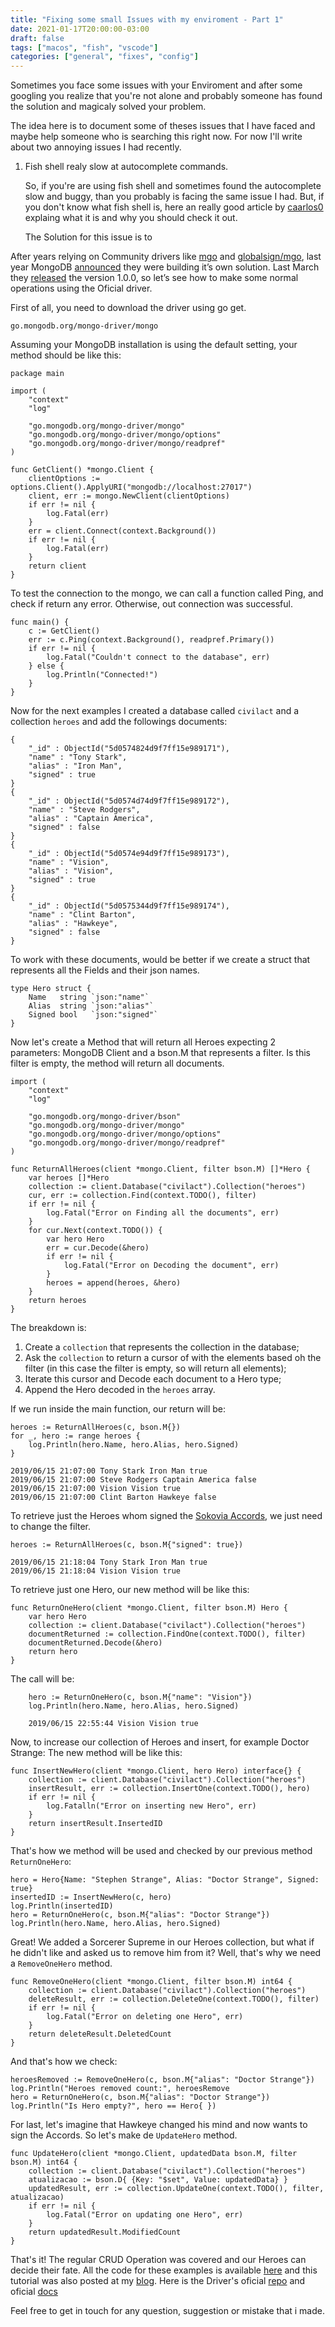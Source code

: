 ```yaml
---
title: "Fixing some small Issues with my enviroment - Part 1"
date: 2021-01-17T20:00:00-03:00
draft: false
tags: ["macos", "fish", "vscode"]
categories: ["general", "fixes", "config"]
---
```


Sometimes you face some issues with your Enviroment and after some googling you
realize that you're not alone and probably someone has found the solution and
magicaly solved your problem.

The idea here is to document some of theses issues that I have faced and maybe
help someone who is searching this right now. For now I'll write about two
annoying issues I had recently.

1) Fish shell realy slow at autocomplete commands.

    So, if you're are using fish shell and sometimes found the autocomplete slow
    and buggy, than you probably is facing the same issue I had. But, if you
    don't know what fish shell is, here an really good article by [caarlos0](https://carlosbecker.com/posts/fish/) explaing what it is and why you should check it out.

    The Solution for this issue is to

After years relying on Community drivers like [mgo](https://github.com/go-mgo/mgo) and [globalsign/mgo](https://github.com/globalsign/mgo), last year MongoDB [announced](https://engineering.mongodb.com/post/considering-the-community-effects-of-introducing-an-official-golang-mongodb-driver) they were building it’s own solution. Last March they [released](https://www.mongodb.com/blog/post/official-mongodb-go-driver-now-ga-and-ready-for-production) the version 1.0.0, so let’s see how to make some normal operations using the Oficial driver.

First of all, you need to download the driver using go get.

    go.mongodb.org/mongo-driver/mongo

Assuming your MongoDB installation is using the default setting, your method should be like this:

    package main

    import (
        "context"
        "log"

        "go.mongodb.org/mongo-driver/mongo"
        "go.mongodb.org/mongo-driver/mongo/options"
        "go.mongodb.org/mongo-driver/mongo/readpref"
    )

    func GetClient() *mongo.Client {
        clientOptions := options.Client().ApplyURI("mongodb://localhost:27017")
        client, err := mongo.NewClient(clientOptions)
        if err != nil {
            log.Fatal(err)
        }
        err = client.Connect(context.Background())
        if err != nil {
            log.Fatal(err)
        }
        return client
    }

To test the connection to the mongo, we can call a function called Ping, and check if return any error. Otherwise, out connection was successful.

    func main() {
        c := GetClient()
        err := c.Ping(context.Background(), readpref.Primary())
        if err != nil {
            log.Fatal("Couldn't connect to the database", err)
        } else {
            log.Println("Connected!")
        }
    }

Now for the next examples I created a database called `civilact` and a collection `heroes` and add the followings documents:

    {
        "_id" : ObjectId("5d0574824d9f7ff15e989171"),
        "name" : "Tony Stark",
        "alias" : "Iron Man",
        "signed" : true
    }
    {
        "_id" : ObjectId("5d0574d74d9f7ff15e989172"),
        "name" : "Steve Rodgers",
        "alias" : "Captain America",
        "signed" : false
    }
    {
        "_id" : ObjectId("5d0574e94d9f7ff15e989173"),
        "name" : "Vision",
        "alias" : "Vision",
        "signed" : true
    }
    {
        "_id" : ObjectId("5d0575344d9f7ff15e989174"),
        "name" : "Clint Barton",
        "alias" : "Hawkeye",
        "signed" : false
    }

To work with these documents, would be better if we create a struct that represents all the Fields and their json names.

    type Hero struct {
        Name   string `json:"name"`
        Alias  string `json:"alias"`
        Signed bool   `json:"signed"`
    }

Now let's create a Method that will return all Heroes expecting 2 parameters: MongoDB Client and a bson.M that represents a filter. Is this filter is empty, the method will return all documents.

    import (
        "context"
        "log"

        "go.mongodb.org/mongo-driver/bson"
        "go.mongodb.org/mongo-driver/mongo"
        "go.mongodb.org/mongo-driver/mongo/options"
        "go.mongodb.org/mongo-driver/mongo/readpref"
    )

    func ReturnAllHeroes(client *mongo.Client, filter bson.M) []*Hero {
        var heroes []*Hero
        collection := client.Database("civilact").Collection("heroes")
        cur, err := collection.Find(context.TODO(), filter)
        if err != nil {
            log.Fatal("Error on Finding all the documents", err)
        }
        for cur.Next(context.TODO()) {
            var hero Hero
            err = cur.Decode(&hero)
            if err != nil {
                log.Fatal("Error on Decoding the document", err)
            }
            heroes = append(heroes, &hero)
        }
        return heroes
    }

The breakdown is:

1. Create a `collection` that represents the collection in the database;
2. Ask the `collection` to return a cursor of with the elements based oh the filter (in this case the filter is empty, so will return all elements);
3. Iterate this cursor and Decode each document to a Hero type;
4. Append the Hero decoded in the `heroes` array.

If we run inside the main function, our return will be:

    heroes := ReturnAllHeroes(c, bson.M{})
    for _, hero := range heroes {
        log.Println(hero.Name, hero.Alias, hero.Signed)
    }

    2019/06/15 21:07:00 Tony Stark Iron Man true
    2019/06/15 21:07:00 Steve Rodgers Captain America false
    2019/06/15 21:07:00 Vision Vision true
    2019/06/15 21:07:00 Clint Barton Hawkeye false

To retrieve just the Heroes whom signed the [Sokovia Accords](https://marvelcinematicuniverse.fandom.com/wiki/Sokovia_Accords), we just need to change the filter.

    heroes := ReturnAllHeroes(c, bson.M{"signed": true})

    2019/06/15 21:18:04 Tony Stark Iron Man true
    2019/06/15 21:18:04 Vision Vision true

To retrieve just one Hero, our new method will be like this:

    func ReturnOneHero(client *mongo.Client, filter bson.M) Hero {
        var hero Hero
        collection := client.Database("civilact").Collection("heroes")
        documentReturned := collection.FindOne(context.TODO(), filter)
        documentReturned.Decode(&hero)
        return hero
    }

The call will be:

        hero := ReturnOneHero(c, bson.M{"name": "Vision"})
        log.Println(hero.Name, hero.Alias, hero.Signed)

        2019/06/15 22:55:44 Vision Vision true

Now, to increase our collection of Heroes and insert, for example Doctor Strange: The new method will be like this:

    func InsertNewHero(client *mongo.Client, hero Hero) interface{} {
        collection := client.Database("civilact").Collection("heroes")
        insertResult, err := collection.InsertOne(context.TODO(), hero)
        if err != nil {
            log.Fatalln("Error on inserting new Hero", err)
        }
        return insertResult.InsertedID
    }

That's how we method will be used and checked by our previous method `ReturnOneHero`:

    hero = Hero{Name: "Stephen Strange", Alias: "Doctor Strange", Signed: true}
    insertedID := InsertNewHero(c, hero)
    log.Println(insertedID)
    hero = ReturnOneHero(c, bson.M{"alias": "Doctor Strange"})
    log.Println(hero.Name, hero.Alias, hero.Signed)

Great! We added a Sorcerer Supreme in our Heroes collection, but what if he didn't like and asked us to remove him from it? Well, that's why we need a `RemoveOneHero` method.

    func RemoveOneHero(client *mongo.Client, filter bson.M) int64 {
        collection := client.Database("civilact").Collection("heroes")
        deleteResult, err := collection.DeleteOne(context.TODO(), filter)
        if err != nil {
            log.Fatal("Error on deleting one Hero", err)
        }
        return deleteResult.DeletedCount
    }

And that's how we check:

    heroesRemoved := RemoveOneHero(c, bson.M{"alias": "Doctor Strange"})
    log.Println("Heroes removed count:", heroesRemove
    hero = ReturnOneHero(c, bson.M{"alias": "Doctor Strange"})
    log.Println("Is Hero empty?", hero == Hero{ })

For last, let's imagine that Hawkeye changed his mind and now wants to sign the Accords. So let's make de `UpdateHero` method.

    func UpdateHero(client *mongo.Client, updatedData bson.M, filter bson.M) int64 {
        collection := client.Database("civilact").Collection("heroes")
        atualizacao := bson.D{ {Key: "$set", Value: updatedData} }
        updatedResult, err := collection.UpdateOne(context.TODO(), filter, atualizacao)
        if err != nil {
            log.Fatal("Error on updating one Hero", err)
        }
        return updatedResult.ModifiedCount
    }

That's it! The regular CRUD Operation was covered and our Heroes can decide their fate.
All the code for these examples is available [here](http://github.com/eduardohitek/mongodb-go-example) and this tutorial was also posted at my [blog](http://blog.eduardohitek.com). Here is the Driver's oficial [repo](https://github.com/mongodb/mongo-go-driver) and oficial [docs](https://godoc.org/go.mongodb.org/mongo-driver/mongo)

Feel free to get in touch for any question, suggestion or mistake that i made.

